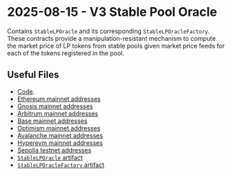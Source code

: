 # 2025-08-15 - V3 Stable Pool Oracle

Contains `StableLPOracle` and its corresponding `StableLPOracleFactory`.
These contracts provide a manipulation-resistant mechanism to compute the market price of LP tokens from stable pools given market price feeds for each of the tokens registered in the pool.

## Useful Files

- [Code](https://github.com/balancer/balancer-v3-monorepo/commit/1bfc266c705b59cd9c03fe1b1dec078e5f74179c).
- [Ethereum mainnet addresses](./output/mainnet.json)
- [Gnosis mainnet addresses](./output/gnosis.json)
- [Arbitrum mainnet addresses](./output/arbitrum.json)
- [Base mainnet addresses](./output/base.json)
- [Optimism mainnet addresses](./output/optimism.json)
- [Avalanche mainnet addresses](./output/avalanche.json)
- [Hyperevm mainnet addresses](./output/hyperevm.json)
- [Sepolia testnet addresses](./output/sepolia.json)
- [`StableLPOracle` artifact](./artifact/StableLPOracle.json)
- [`StableLPOracleFactory` artifact](./artifact/StableLPOracleFactory.json)
